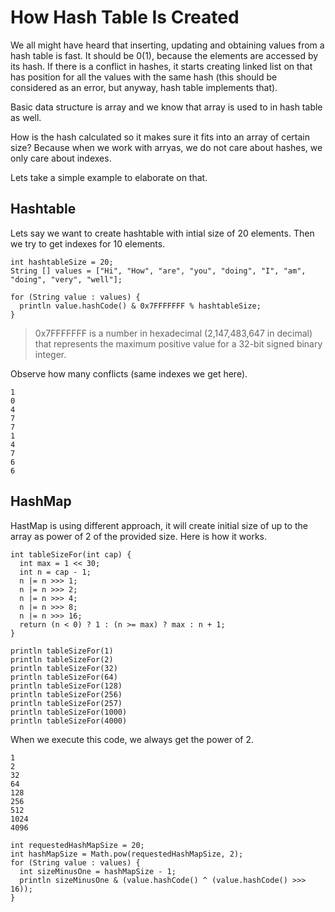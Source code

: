 # How Hash Table Is Created

We all might have heard that inserting, updating and obtaining values from a hash table is fast. It should be 0\(1\), because the elements are accessed by its hash. If there is a conflict in hashes, it starts creating linked list on that has position for all the values with the same hash \(this should be considered as an error, but anyway, hash table implements that\).

Basic data structure is array and we know that array is used to in hash table as well.

How is the hash calculated so it makes sure it fits into an array of certain size? Because when we work with arryas, we do not care about hashes, we only care about indexes.

Lets take a simple example to elaborate on that.

## Hashtable

Lets say we want to create hashtable with intial size of 20 elements. Then we try to get indexes for 10 elements.

```
int hashtableSize = 20;
String [] values = ["Hi", "How", "are", "you", "doing", "I", "am", "doing", "very", "well"];

for (String value : values) {
  println value.hashCode() & 0x7FFFFFFF % hashtableSize;
}
```

> 0x7FFFFFFF is a number in hexadecimal \(2,147,483,647 in decimal\) that represents the maximum positive value for a 32-bit signed binary integer.

Observe how many conflicts \(same indexes we get here\). 

```
1
0
4
7
7
1
4
7
6
6
```

## HashMap

HastMap is using different approach, it will create initial size of up to the array as power of 2 of the provided size. Here is how it works. 

```
int tableSizeFor(int cap) {
  int max = 1 << 30;
  int n = cap - 1;
  n |= n >>> 1;
  n |= n >>> 2;
  n |= n >>> 4;
  n |= n >>> 8;
  n |= n >>> 16;
  return (n < 0) ? 1 : (n >= max) ? max : n + 1;
}

println tableSizeFor(1)
println tableSizeFor(2)
println tableSizeFor(32)
println tableSizeFor(64)
println tableSizeFor(128)
println tableSizeFor(256)
println tableSizeFor(257)
println tableSizeFor(1000)
println tableSizeFor(4000)
```

When we execute this code, we always get the power of 2. 

```
1
2
32
64
128
256
512
1024
4096
```





```
int requestedHashMapSize = 20;
int hashMapSize = Math.pow(requestedHashMapSize, 2);
for (String value : values) {
  int sizeMinusOne = hashMapSize - 1;
  println sizeMinusOne & (value.hashCode() ^ (value.hashCode() >>> 16));
}
```







